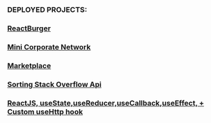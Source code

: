 ### DEPLOYED PROJECTS:

### [ReactBurger](https://react-burger-1db3b.firebaseapp.com/)

### [Mini Corporate Network](https://thecovert-milo.firebaseapp.com/)

### [Marketplace](https://marketplacemilo.herokuapp.com/)

### [Sorting Stack Overflow Api](https://quantron-5a828.firebaseapp.com/)

### [ReactJS, useState,useReducer,useCallback,useEffect, + Custom useHttp hook ](https://hooksproj.firebaseapp.com/ )


